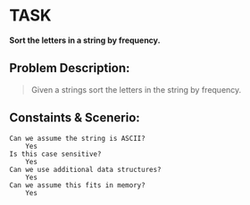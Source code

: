 # TASK

**Sort the letters in a string by frequency.**

## Problem Description:
>Given a strings sort the letters in the string by frequency.

## Constaints & Scenerio:
    Can we assume the string is ASCII?
        Yes
    Is this case sensitive?
        Yes
    Can we use additional data structures?
        Yes
    Can we assume this fits in memory?
        Yes
